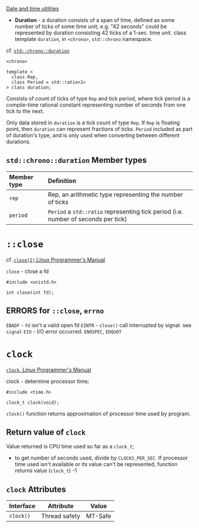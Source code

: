 [Date and time utilities](https://en.cppreference.com/w/cpp/chrono)

* **Duration** - a duration consists of a span of time, defined as some number of ticks of some time unit; e.g. "42 seconds" could be represented by duration consisting 42 ticks of a 1-sec. time unit. class template `duration`, in `<chrono>`, `std::chrono` namespace.

cf. [`std::chrono::duration`](https://en.cppreference.com/w/cpp/chrono/duration)
```
<chrono>  

template <
  class Rep,
  class Period = std::ratio<1>
> class duration;
```
Consists of count of ticks of type `Rep` and tick period, where tick period is a compile-time rational constant representing number of seconds from one tick to the next.

Only data stored in `duration` is a tick count of type `Rep`. If `Rep` is floating point, then `duration` can represent fractions of ticks. `Period` included as part of duration's type, and is only used when converting between different durations.

## `std::chrono::duration` Member types

| **Member type** | **Definition** |
| :-------------- | :------------- | 
| `rep`           | Rep, an arithmetic type representing the number of ticks | 
| `period` | `Period` a `std::ratio` representing tick period (i.e. number of seconds per tick) |


# `::close`

cf. [`close(2)` Linux Programmer's Manual](http://man7.org/linux/man-pages/man2/close.2.html)

`close` - close a fd

```
#include <unistd.h>

int close(int fd);
```

## ERRORS for `::close`, `errno`

`EBADF` - `fd` isn't a valid open fd
`EINTR` - `close()` call interrupted by signal. see `signal`
`EIO` - I/O error occurred.
`ENOSPEC`, `EDQUOT`  

# `clock` 

[`clock`, Linux Programmer's Manual](http://man7.org/linux/man-pages/man3/clock.3.html)

clock - determine processor time;

```
#include <time.h>

clock_t clock(void);
```
`clock()` function returns approximation of processor time used by program.

## Return value of `clock`

Value returned is CPU time used so far as a `clock_t`;
  * to get number of seconds used, divide by `CLOCKS_PER_SEC`.
If processor time used isn't available or its value can't be represented, function returns value (`clock_t`) -1

## `clock` Attributes

| Interface | Attribute | Value |
| :-------- | --------- | ----- |
| `clock()` | Thread safety | MT-Safe |


